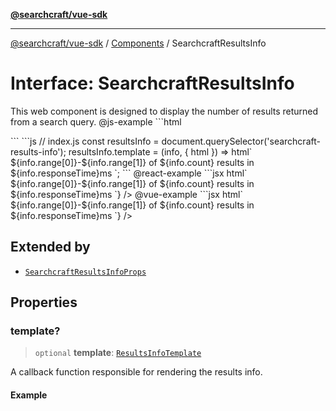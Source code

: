 [**@searchcraft/vue-sdk**](/reference/sdk/js-vue/README.md)

***

[@searchcraft/vue-sdk](/reference/sdk/js-vue/globals.md) / [Components](/reference/sdk/js-vue/namespaces/Components/README.md) / SearchcraftResultsInfo

# Interface: SearchcraftResultsInfo

This web component is designed to display the number of results returned from a search query.
@js-example ```html
<!-- index.html -->
<searchcraft-results-info />
```
```js
// index.js
const resultsInfo = document.querySelector('searchcraft-results-info');
resultsInfo.template = (info, { html }) => html`
  ${info.range[0]}-${info.range[1]} of ${info.count} results in ${info.responseTime}ms
`;
```
@react-example ```jsx
<SearchcraftResultsInfo
  template={(info, { html }) => html`
    ${info.range[0]}-${info.range[1]} of ${info.count} results in ${info.responseTime}ms
  `}
/>
@vue-example ```jsx
<SearchcraftResultsInfo
  :template={(info, { html }) => html`
    ${info.range[0]}-${info.range[1]} of ${info.count} results in ${info.responseTime}ms
  `}
/>

## Extended by

- [`SearchcraftResultsInfoProps`](/reference/sdk/js-vue/interfaces/SearchcraftResultsInfoProps.md)

## Properties

### template?

> `optional` **template**: [`ResultsInfoTemplate`](/reference/sdk/js-vue/type-aliases/ResultsInfoTemplate.md)

A callback function responsible for rendering the results info.

#### Example
